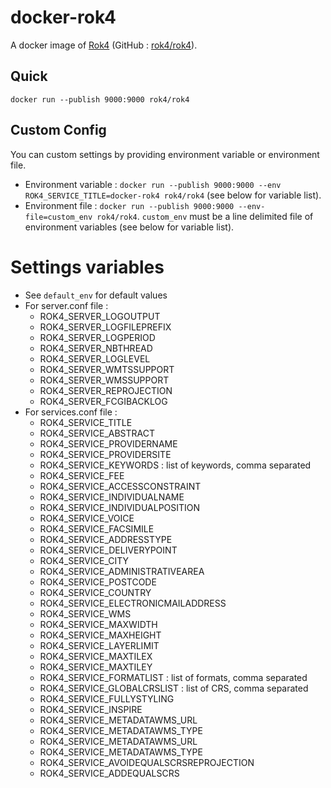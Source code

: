 # docker-rok4

A docker image of [Rok4](http://www.rok4.org) (GitHub : [rok4/rok4](https://github.com/rok4/rok4)).


## Quick
```
docker run --publish 9000:9000 rok4/rok4
```

## Custom Config
You can custom settings by providing environment variable or environment file.

* Environment variable : `docker run --publish 9000:9000 --env ROK4_SERVICE_TITLE=docker-rok4
 rok4/rok4` (see below for variable list).
* Environment file : `docker run --publish 9000:9000 --env-file=custom_env
 rok4/rok4`. `custom_env` must be a line delimited file of environment variables (see below for variable list).

Settings variables
==================

* See `default_env` for default values
* For server.conf file :
  * ROK4_SERVER_LOGOUTPUT
  * ROK4_SERVER_LOGFILEPREFIX
  * ROK4_SERVER_LOGPERIOD
  * ROK4_SERVER_NBTHREAD
  * ROK4_SERVER_LOGLEVEL
  * ROK4_SERVER_WMTSSUPPORT
  * ROK4_SERVER_WMSSUPPORT
  * ROK4_SERVER_REPROJECTION
  * ROK4_SERVER_FCGIBACKLOG
* For services.conf file :
  * ROK4_SERVICE_TITLE
  * ROK4_SERVICE_ABSTRACT
  * ROK4_SERVICE_PROVIDERNAME
  * ROK4_SERVICE_PROVIDERSITE
  * ROK4_SERVICE_KEYWORDS : list of keywords, comma separated
  * ROK4_SERVICE_FEE
  * ROK4_SERVICE_ACCESSCONSTRAINT
  * ROK4_SERVICE_INDIVIDUALNAME
  * ROK4_SERVICE_INDIVIDUALPOSITION
  * ROK4_SERVICE_VOICE
  * ROK4_SERVICE_FACSIMILE
  * ROK4_SERVICE_ADDRESSTYPE
  * ROK4_SERVICE_DELIVERYPOINT
  * ROK4_SERVICE_CITY
  * ROK4_SERVICE_ADMINISTRATIVEAREA
  * ROK4_SERVICE_POSTCODE
  * ROK4_SERVICE_COUNTRY
  * ROK4_SERVICE_ELECTRONICMAILADDRESS
  * ROK4_SERVICE_WMS
  * ROK4_SERVICE_MAXWIDTH
  * ROK4_SERVICE_MAXHEIGHT
  * ROK4_SERVICE_LAYERLIMIT
  * ROK4_SERVICE_MAXTILEX
  * ROK4_SERVICE_MAXTILEY
  * ROK4_SERVICE_FORMATLIST : list of formats, comma separated
  * ROK4_SERVICE_GLOBALCRSLIST : list of CRS, comma separated
  * ROK4_SERVICE_FULLYSTYLING
  * ROK4_SERVICE_INSPIRE
  * ROK4_SERVICE_METADATAWMS_URL
  * ROK4_SERVICE_METADATAWMS_TYPE
  * ROK4_SERVICE_METADATAWMS_URL
  * ROK4_SERVICE_METADATAWMS_TYPE
  * ROK4_SERVICE_AVOIDEQUALSCRSREPROJECTION
  * ROK4_SERVICE_ADDEQUALSCRS
